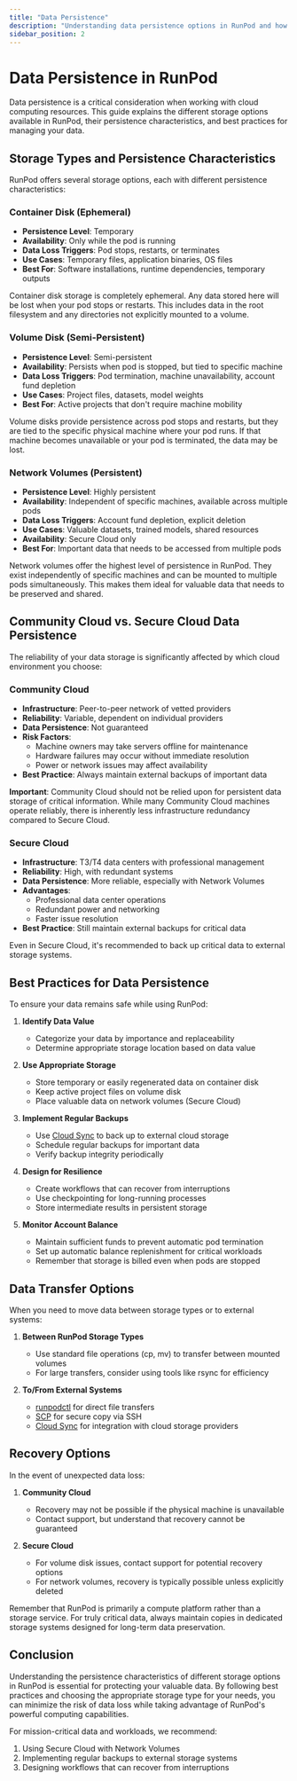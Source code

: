 ```yaml
---
title: "Data Persistence"
description: "Understanding data persistence options in RunPod and how to protect your important data across different cloud environments."
sidebar_position: 2
---
```


# Data Persistence in RunPod

Data persistence is a critical consideration when working with cloud computing resources. This guide explains the different storage options available in RunPod, their persistence characteristics, and best practices for managing your data.

## Storage Types and Persistence Characteristics

RunPod offers several storage options, each with different persistence characteristics:

### Container Disk (Ephemeral)

- **Persistence Level**: Temporary
- **Availability**: Only while the pod is running
- **Data Loss Triggers**: Pod stops, restarts, or terminates
- **Use Cases**: Temporary files, application binaries, OS files
- **Best For**: Software installations, runtime dependencies, temporary outputs

Container disk storage is completely ephemeral. Any data stored here will be lost when your pod stops or restarts. This includes data in the root filesystem and any directories not explicitly mounted to a volume.

### Volume Disk (Semi-Persistent)

- **Persistence Level**: Semi-persistent
- **Availability**: Persists when pod is stopped, but tied to specific machine
- **Data Loss Triggers**: Pod termination, machine unavailability, account fund depletion
- **Use Cases**: Project files, datasets, model weights
- **Best For**: Active projects that don't require machine mobility

Volume disks provide persistence across pod stops and restarts, but they are tied to the specific physical machine where your pod runs. If that machine becomes unavailable or your pod is terminated, the data may be lost.

### Network Volumes (Persistent)

- **Persistence Level**: Highly persistent
- **Availability**: Independent of specific machines, available across multiple pods
- **Data Loss Triggers**: Account fund depletion, explicit deletion
- **Use Cases**: Valuable datasets, trained models, shared resources
- **Availability**: Secure Cloud only
- **Best For**: Important data that needs to be accessed from multiple pods

Network volumes offer the highest level of persistence in RunPod. They exist independently of specific machines and can be mounted to multiple pods simultaneously. This makes them ideal for valuable data that needs to be preserved and shared.

## Community Cloud vs. Secure Cloud Data Persistence

The reliability of your data storage is significantly affected by which cloud environment you choose:

### Community Cloud

- **Infrastructure**: Peer-to-peer network of vetted providers
- **Reliability**: Variable, dependent on individual providers
- **Data Persistence**: Not guaranteed
- **Risk Factors**: 
  - Machine owners may take servers offline for maintenance
  - Hardware failures may occur without immediate resolution
  - Power or network issues may affect availability
- **Best Practice**: Always maintain external backups of important data

**Important**: Community Cloud should not be relied upon for persistent data storage of critical information. While many Community Cloud machines operate reliably, there is inherently less infrastructure redundancy compared to Secure Cloud.

### Secure Cloud

- **Infrastructure**: T3/T4 data centers with professional management
- **Reliability**: High, with redundant systems
- **Data Persistence**: More reliable, especially with Network Volumes
- **Advantages**:
  - Professional data center operations
  - Redundant power and networking
  - Faster issue resolution
- **Best Practice**: Still maintain external backups for critical data

Even in Secure Cloud, it's recommended to back up critical data to external storage systems.

## Best Practices for Data Persistence

To ensure your data remains safe while using RunPod:

1. **Identify Data Value**
   - Categorize your data by importance and replaceability
   - Determine appropriate storage location based on data value

2. **Use Appropriate Storage**
   - Store temporary or easily regenerated data on container disk
   - Keep active project files on volume disk
   - Place valuable data on network volumes (Secure Cloud)

3. **Implement Regular Backups**
   - Use [Cloud Sync](/pods/storage/sync-volumes) to back up to external cloud storage
   - Schedule regular backups for important data
   - Verify backup integrity periodically

4. **Design for Resilience**
   - Create workflows that can recover from interruptions
   - Use checkpointing for long-running processes
   - Store intermediate results in persistent storage

5. **Monitor Account Balance**
   - Maintain sufficient funds to prevent automatic pod termination
   - Set up automatic balance replenishment for critical workloads
   - Remember that storage is billed even when pods are stopped

## Data Transfer Options

When you need to move data between storage types or to external systems:

1. **Between RunPod Storage Types**
   - Use standard file operations (cp, mv) to transfer between mounted volumes
   - For large transfers, consider using tools like rsync for efficiency

2. **To/From External Systems**
   - [runpodctl](/runpodctl/reference/runpodctl_send) for direct file transfers
   - [SCP](/pods/storage/transfer-files#scp) for secure copy via SSH
   - [Cloud Sync](/pods/storage/sync-volumes) for integration with cloud storage providers

## Recovery Options

In the event of unexpected data loss:

1. **Community Cloud**
   - Recovery may not be possible if the physical machine is unavailable
   - Contact support, but understand that recovery cannot be guaranteed

2. **Secure Cloud**
   - For volume disk issues, contact support for potential recovery options
   - For network volumes, recovery is typically possible unless explicitly deleted

Remember that RunPod is primarily a compute platform rather than a storage service. For truly critical data, always maintain copies in dedicated storage systems designed for long-term data preservation.

## Conclusion

Understanding the persistence characteristics of different storage options in RunPod is essential for protecting your valuable data. By following best practices and choosing the appropriate storage type for your needs, you can minimize the risk of data loss while taking advantage of RunPod's powerful computing capabilities.

For mission-critical data and workloads, we recommend:
1. Using Secure Cloud with Network Volumes
2. Implementing regular backups to external storage systems
3. Designing workflows that can recover from interruptions